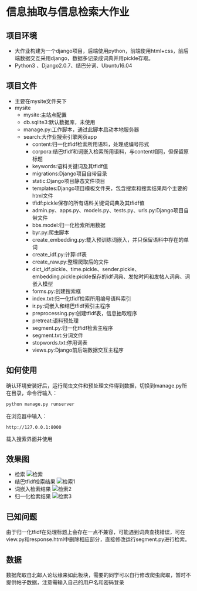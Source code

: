 #   信息抽取与信息检索大作业

##  项目环境
-	大作业构建为一个django项目，后端使用python，前端使用html+css，前后端数据交互采用django，数据多记录成词典并用pickle存取。
-	Python3 、Django2.0.7、结巴分词、Ubuntu16.04

## 项目文件
-	主要在mysite文件夹下
-	mysite
	-	mysite:主站点配置
	-	db.sqlite3:默认数据库，未使用
	-	manage.py:工作脚本，通过此脚本启动本地服务器
	-	search:大作业搜索引擎网页app
		-	content:归一化tfidf检索所用语料，处理成编号形式
		-	corpora:结巴tfidf和词嵌入检索所用语料，与content相同，但保留原标题
		-	keywords:语料关键词及其tfidf值
		-	migrations:Django项目自带目录
		-	static:Django项目静态文件项目
		-	templates:Django项目模板文件夹，包含搜索和搜索结果两个主要的html文件
		-	tfidf:pickle保存的所有语料关键词词典及其tfidf值
		-	admin.py、apps.py、models.py、tests.py、urls.py:Django项目自带文件
		-	bbs.model:归一化检索所用数据
		-	byr.py:爬虫脚本
		-	create_embedding.py:载入预训练词嵌入，并只保留语料中存在的单词
		-	create_idf.py:计算idf表
		-	create_raw.py:整理爬取后的文件
		-	dict_idf.pickle、time.pickle、sender.pickle、embedding.pickle:pickle保存的idf词典、发帖时间和发帖人词典、词嵌入模型
		-	forms.py:创建搜索框
		-	index.txt:归一化tfidf检索所用编号语料索引
		-	ir.py:词嵌入和结巴tfidf索引主程序
		-  preprocessing.py:创建tfidf表，信息抽取程序
		-  pretreat:语料预处理
		-  segment.py:归一化tfidf检索主程序
		-  segment.txt:分词文件
		-  stopwords.txt:停用词表
		-  views.py:Django前后端数据交互主程序

##	如何使用
确认环境安装好后，运行爬虫文件和预处理文件得到数据，切换到manage.py所在目录，命令行输入：
```python
python manage.py runserver
```
在浏览器中输入：
```
http://127.0.0.1:8000
```
载入搜索界面并使用

## 效果图
-	检索
![检索](http://ojtdnrpmt.bkt.clouddn.com/ir.png)
-	结巴tfidf检索结果
![检索1](http://ojtdnrpmt.bkt.clouddn.com/irr1.png)
-	词嵌入检索结果
![检索2](http://ojtdnrpmt.bkt.clouddn.com/irr2.png)
-	归一化检索结果
![检索3](http://ojtdnrpmt.bkt.clouddn.com/irr3.png)

##	已知问题
由于归一化tfidf在处理标题上会存在一点不兼容，可能遇到词典查找错误，可在view.py和response.html中删除相应部分，直接修改运行segment.py进行检索。

##	数据
数据爬取自北邮人论坛缘来如此板块，需要的同学可以自行修改爬虫爬取，暂时不提供帖子数据，注意需输入自己的用户名和密码登录